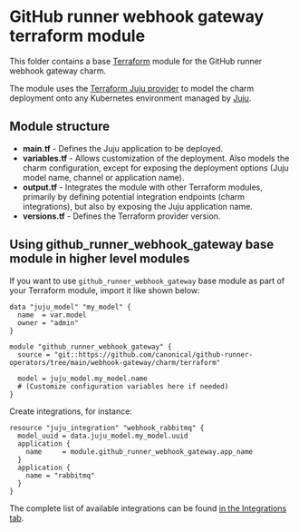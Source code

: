 # GitHub runner webhook gateway terraform module

This folder contains a base [Terraform][Terraform] module for the GitHub runner webhook gateway charm.

The module uses the [Terraform Juju provider][Terraform Juju provider] to model the charm
deployment onto any Kubernetes environment managed by [Juju][Juju].

## Module structure

- **main.tf** - Defines the Juju application to be deployed.
- **variables.tf** - Allows customization of the deployment. Also models the charm configuration,
  except for exposing the deployment options (Juju model name, channel or application name).
- **output.tf** - Integrates the module with other Terraform modules, primarily
  by defining potential integration endpoints (charm integrations), but also by exposing
  the Juju application name.
- **versions.tf** - Defines the Terraform provider version.

## Using github_runner_webhook_gateway base module in higher level modules

If you want to use `github_runner_webhook_gateway` base module as part of your Terraform module, import it
like shown below:

```text
data "juju_model" "my_model" {
  name  = var.model
  owner = "admin"
}

module "github_runner_webhook_gateway" {
  source = "git::https://github.com/canonical/github-runner-operators/tree/main/webhook-gateway/charm/terraform"

  model = juju_model.my_model.name
  # (Customize configuration variables here if needed)
}
```

Create integrations, for instance:

```text
resource "juju_integration" "webhook_rabbitmq" {
  model_uuid = data.juju_model.my_model.uuid
  application {
    name     = module.github_runner_webhook_gateway.app_name
  }
  application {
    name = "rabbitmq"
  }
}
```

The complete list of available integrations can be found [in the Integrations tab][github_runner_webhook_gateway-integrations].

[Terraform]: https://developer.hashicorp.com/terraform
[Terraform Juju provider]: https://registry.terraform.io/providers/juju/juju/latest
[Juju]: https://juju.is
[github_runner_webhook_gateway-integrations]: https://charmhub.io/github_runner_webhook_gateway/integrations
